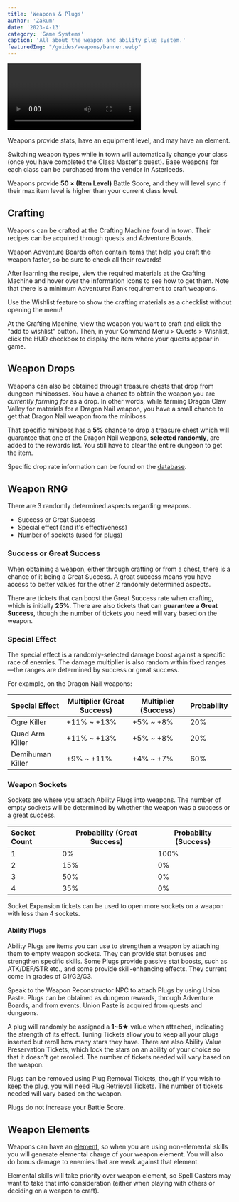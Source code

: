 ```yaml
---
title: 'Weapons & Plugs'
author: 'Zakum'
date: '2023-4-13'
category: 'Game Systems'
caption: 'All about the weapon and ability plug system.'
featuredImg: "/guides/weapons/banner.webp"
---
```


<script>
    import StickyNote from '$lib/components/StickyNote.svelte';
    import Video from '$lib/components/Video.svelte';
</script>

<Video 
    title="Imagine System" 
    id="zcSPxPQwuTo"
    bleed
/>

Weapons provide stats, have an equipment level, and may have an element. 

Switching weapon types while in town will automatically change your class (once you have completed the Class Master's quest). Base weapons for each class can be purchased from the vendor in Asterleeds.

Weapons provide **50 &times; (Item Level)** Battle Score, and they will level sync if their max item level is higher than your current class level.

## Crafting
Weapons can be crafted at the Crafting Machine found in town. Their recipes can be acquired through quests and Adventure Boards.

<StickyNote type="tip">
    Weapon Adventure Boards often contain items that help you craft the weapon faster, so be sure to check all their rewards!
</StickyNote>

After learning the recipe, view the required materials at the Crafting Machine and hover over the information icons to see how to get them. Note that there is a minimum Adventurer Rank requirement to craft weapons.

<StickyNote type="tip">
    Use the Wishlist feature to show the crafting materials as a checklist without opening the menu!
</StickyNote>

At the Crafting Machine, view the weapon you want to craft and click the "add to wishlist" button. Then, in your Command Menu > Quests > Wishlist, click the HUD checkbox to display the item where your quests appear in game.

## Weapon Drops
Weapons can also be obtained through treasure chests that drop from dungeon minibosses. You have a chance to obtain the weapon you are *currently farming for* as a drop. In other words, while farming Dragon Claw Valley for materials for a Dragon Nail weapon, you have a small chance to get that Dragon Nail weapon from the miniboss. 

That specific miniboss has a **5%** chance to drop a treasure chest which will guarantee that one of the Dragon Nail weapons, **selected randomly**, are added to the rewards list. You still have to clear the entire dungeon to get the item. 

Specific drop rate information can be found on the [database](/#db).

## Weapon RNG
There are 3 randomly determined aspects regarding weapons.
- Success or Great Success
- Special effect (and it's effectiveness)
- Number of sockets (used for plugs)

### Success or Great Success
When obtaining a weapon, either through crafting or from a chest, there is a chance of it being a Great Success. A great success means you have access to better values for the other 2 randomly determined aspects. 

There are tickets that can boost the Great Success rate when crafting, which is initially **25%**. There are also tickets that can **guarantee a Great Success**, though the number of tickets you need will vary based on the weapon. 

### Special Effect
The special effect is a randomly-selected damage boost against a specific race of enemies. The damage multiplier is also random within fixed ranges—the ranges are determined by success or great success. 

For example, on the Dragon Nail weapons:

| Special Effect | Multiplier (Great Success) | Multiplier (Success) | Probability |
|:---------------|----------------------------|----------------------|-------------|
|Ogre Killer     | +11% ~ +13%                | +5% ~ +8%            | 20%         |
|Quad Arm Killer | +11% ~ +13%                | +5% ~ +8%            | 20%         |
|Demihuman Killer| +9% ~ +11%                 | +4% ~ +7%            | 60%         |

### Weapon Sockets
Sockets are where you attach Ability Plugs into weapons. The number of empty sockets will be determined by whether the weapon was a success or a great success.

| Socket Count | Probability (Great Success) | Probability (Success) |
|:-------------|-----------------------------|-----------------------|
| 1            | 0%                          | 100%                  |
| 2            | 15%                         | 0%                    |
| 3            | 50%                         | 0%                    |
| 4            | 35%                         | 0%                    |

Socket Expansion tickets can be used to open more sockets on a weapon with less than 4 sockets.

#### Ability Plugs
Ability Plugs are items you can use to strengthen a weapon by attaching them to empty weapon sockets. They can  provide stat bonuses and strengthen specific skills. Some Plugs provide passive stat boosts, such as ATK/DEF/STR etc., and some provide skill-enhancing effects. They current come in grades of G1/G2/G3.

Speak to the Weapon Reconstructor NPC to attach Plugs by using Union Paste. Plugs can be obtained as dungeon rewards, through Adventure Boards, and from events. Union Paste is acquired from quests and dungeons.

A plug will randomly be assigned a **1~5★** value when attached, indicating the strength of its effect. Tuning Tickets allow you to keep all your plugs inserted but reroll how many stars they have. There are also Ability Value Preservation Tickets, which lock the stars on an ability of your choice so that it doesn't get rerolled. The number of tickets needed will vary based on the weapon.

Plugs can be removed using Plug Removal Tickets, though if you wish to keep the plug, you will need Plug Retrieval Tickets. The number of tickets needed will vary based on the weapon. 

Plugs do not increase your Battle Score.

## Weapon Elements
Weapons can have an [element](/guides/elements), so when you are using non-elemental skills you will generate elemental charge of your weapon element. You will also do bonus damage to enemies that are weak against that element. 

Elemental skills will take priority over weapon element, so Spell Casters may want to take that into consideration (either when playing with others or deciding on a weapon to craft).